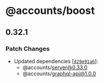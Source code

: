 # @accounts/boost

## 0.32.1
### Patch Changes

- Updated dependencies [[`d29e91a6`](https://github.com/accounts-js/accounts/commit/d29e91a65215d08bda79eab1f7b142b615160241)]:
  - @accounts/server@0.33.0
  - @accounts/graphql-api@1.0.0
